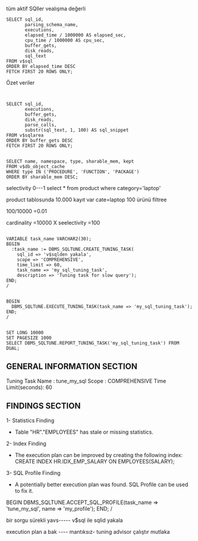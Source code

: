 tüm aktif SQller vealışma değerli
```
SELECT sql_id,
       parsing_schema_name,
       executions,
       elapsed_time / 1000000 AS elapsed_sec,
       cpu_time / 1000000 AS cpu_sec,
       buffer_gets,
       disk_reads,
       sql_text
FROM v$sql
ORDER BY elapsed_time DESC
FETCH FIRST 20 ROWS ONLY;
```

Özet veriler
```


SELECT sql_id,
       executions,
       buffer_gets,
       disk_reads,
       parse_calls,
       substr(sql_text, 1, 100) AS sql_snippet
FROM v$sqlarea
ORDER BY buffer_gets DESC
FETCH FIRST 20 ROWS ONLY;
```


```

SELECT name, namespace, type, sharable_mem, kept
FROM v$db_object_cache
WHERE type IN ('PROCEDURE', 'FUNCTION', 'PACKAGE')
ORDER BY sharable_mem DESC;
```

selectivity
0---1
select  *  from product where category='laptop'

product tablosunda 10.000  kayıt  var
cate=laptop 100 ürünü filtree

100/10000 =0.01

cardinality =10000 X seelectivity =100


```

VARIABLE task_name VARCHAR2(30);
BEGIN
  :task_name := DBMS_SQLTUNE.CREATE_TUNING_TASK(
    sql_id => 'v$sqlden yakala',
    scope => 'COMPREHENSIVE',
    time_limit => 60,
    task_name => 'my_sql_tuning_task',
    description => 'Tuning task for slow query');
END;
/
```
```

BEGIN
  DBMS_SQLTUNE.EXECUTE_TUNING_TASK(task_name => 'my_sql_tuning_task');
END;
/
```
```

SET LONG 10000
SET PAGESIZE 1000
SELECT DBMS_SQLTUNE.REPORT_TUNING_TASK('my_sql_tuning_task') FROM DUAL;
```

GENERAL INFORMATION SECTION
---------------------------
Tuning Task Name   : tune_my_sql
Scope              : COMPREHENSIVE
Time Limit(seconds): 60

FINDINGS SECTION
----------------
1- Statistics Finding
  - Table "HR"."EMPLOYEES" has stale or missing statistics.

2- Index Finding
  - The execution plan can be improved by creating the following index:
    CREATE INDEX HR.IDX_EMP_SALARY ON EMPLOYEES(SALARY);

3- SQL Profile Finding
  - A potentially better execution plan was found.
    SQL Profile can be used to fix it.

BEGIN
  DBMS_SQLTUNE.ACCEPT_SQL_PROFILE(task_name => 'tune_my_sql', name => 'my_profile');
END;
/


bir sorgu sürekli yavs----- v$sql ile sqlid yakala

execution plan a bak ----  mantıksız- tuning advisor çalıştır mutlaka






